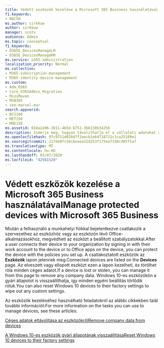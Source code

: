 ```yaml
---
title: Védett eszközök kezelése a Microsoft 365 Business használatával
f1.keywords:
- NOCSH
ms.author: sirkkuw
author: sirkkuw
manager: scotv
audience: Admin
ms.topic: conceptual
f1_keywords:
- O365E_DevicesManageLM
- O365E_DevicesManageKM
ms.service: o365-administration
localization_priority: Normal
ms.collection:
- M365-subscription-management
- M365-identity-device-management
ms.custom:
- Adm_O365
- Core_O365Admin_Migration
- MiniMaven
- MSB365
- seo-marvel-mar
search.appverid:
- BCS160
- MET150
- MOE150
ms.assetid: 018a2a96-3811-4b5d-b751-3b6330b34256
description: Ismerje meg, hogyan távolíthatja el a vállalati adatokat a védelmi szabályzatok on keresztül kezelt eszközökről, valamint állítsa vissza a Windows 10-es eszközöket a gyári beállításokra.
ms.openlocfilehash: 97c9751d020d7f2aecb1e64718721c1ca25189e1
ms.sourcegitcommit: 217de0fc54cbeaea32d253f175eaf338cd85f5af
ms.translationtype: MT
ms.contentlocale: hu-HU
ms.lasthandoff: 03/07/2020
ms.locfileid: "42561520"
---
```

# <a name="manage-protected-devices-with-microsoft-365-business"></a><span data-ttu-id="86642-103">Védett eszközök kezelése a Microsoft 365 Business használatával</span><span class="sxs-lookup"><span data-stu-id="86642-103">Manage protected devices with Microsoft 365 Business</span></span>

<span data-ttu-id="86642-104">Miután a felhasználó a munkahelyi fiókkal bejelentkezve csatlakozik a szervezethez az eszközhöz vagy az eszközön lévő Office-alkalmazásokhoz, megvédheti az eszközt a beállított szabályzatokkal.</span><span class="sxs-lookup"><span data-stu-id="86642-104">After a user connects their device to your organization by signing in with their work account to the device or to Office apps on the device, you can protect the device with the policies you set up.</span></span> <span data-ttu-id="86642-105">A csatlakoztatott eszközök az **Eszközök** lapon jelennek meg.</span><span class="sxs-lookup"><span data-stu-id="86642-105">Connected devices are listed on the **Devices** page.</span></span> <span data-ttu-id="86642-106">Az elveszett vagy ellopott eszközt ezen a lapon kezelheti, és törölhet róla minden céges adatot.</span><span class="sxs-lookup"><span data-stu-id="86642-106">If a device is lost or stolen, you can manage it from this page to remove any company data.</span></span> <span data-ttu-id="86642-107">Windows 10-es eszközökön a gyári állapotot is visszaállíthatja, így minden egyéni beállítás törlődik róluk.</span><span class="sxs-lookup"><span data-stu-id="86642-107">You can also reset Windows 10 devices to their factory settings to wipe out any custom settings.</span></span> 

<span data-ttu-id="86642-108">Az eszközök kezeléséhez használható feladatokról az alábbi cikkekben talál további információt:</span><span class="sxs-lookup"><span data-stu-id="86642-108">For more information on the tasks you can use to manage devices, see these articles:</span></span> 
  
[<span data-ttu-id="86642-109">Céges adatok eltávolítása az eszközökről</span><span class="sxs-lookup"><span data-stu-id="86642-109">Remove company data from devices</span></span>](remove-company-data.md)
  
[<span data-ttu-id="86642-110">A Windows 10-es eszközök gyári állapotának visszaállítása</span><span class="sxs-lookup"><span data-stu-id="86642-110">Reset Windows 10 devices to their factory settings</span></span>](reset-devices-to-factory-settings.md)
  

